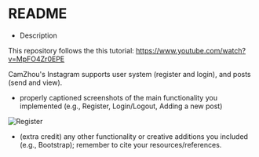 # README

* Description

This repository follows the this tutorial: https://www.youtube.com/watch?v=MpFO4Zr0EPE

CamZhou's Instagram supports user system (register and login), and posts (send and view).

* properly captioned screenshots of the main functionality you implemented (e.g., Register, Login/Logout, Adding a new post)

![Register](https://octodex.github.com/images/yaktocat.png)

* (extra credit) any other functionality or creative additions you included (e.g., Bootstrap); remember to cite your resources/references.
